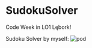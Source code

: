 # SudokuSolver
Code Week in LO1 Lębork! 

Sudoku Solver by myself:
![pod](https://user-images.githubusercontent.com/96146683/195380318-8eb0f72c-395b-4ca1-848f-0f4e13761479.png)
